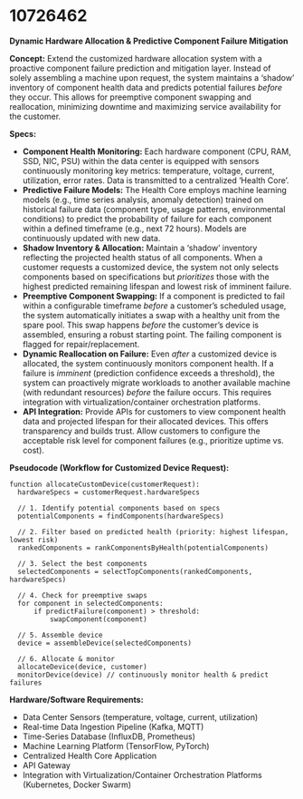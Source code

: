 # 10726462

**Dynamic Hardware Allocation & Predictive Component Failure Mitigation**

**Concept:** Extend the customized hardware allocation system with a proactive component failure prediction and mitigation layer. Instead of solely assembling a machine upon request, the system maintains a ‘shadow’ inventory of component health data and predicts potential failures *before* they occur. This allows for preemptive component swapping and reallocation, minimizing downtime and maximizing service availability for the customer.

**Specs:**

*   **Component Health Monitoring:** Each hardware component (CPU, RAM, SSD, NIC, PSU) within the data center is equipped with sensors continuously monitoring key metrics: temperature, voltage, current, utilization, error rates. Data is transmitted to a centralized ‘Health Core’.
*   **Predictive Failure Models:** The Health Core employs machine learning models (e.g., time series analysis, anomaly detection) trained on historical failure data (component type, usage patterns, environmental conditions) to predict the probability of failure for each component within a defined timeframe (e.g., next 72 hours). Models are continuously updated with new data.
*   **Shadow Inventory & Allocation:** Maintain a ‘shadow’ inventory reflecting the projected health status of all components. When a customer requests a customized device, the system not only selects components based on specifications but *prioritizes* those with the highest predicted remaining lifespan and lowest risk of imminent failure.
*   **Preemptive Component Swapping:**  If a component is predicted to fail within a configurable timeframe *before* a customer’s scheduled usage, the system automatically initiates a swap with a healthy unit from the spare pool. This swap happens *before* the customer’s device is assembled, ensuring a robust starting point. The failing component is flagged for repair/replacement.
*   **Dynamic Reallocation on Failure:** Even *after* a customized device is allocated, the system continuously monitors component health. If a failure is *imminent* (prediction confidence exceeds a threshold), the system can proactively migrate workloads to another available machine (with redundant resources) *before* the failure occurs. This requires integration with virtualization/container orchestration platforms.
*   **API Integration:** Provide APIs for customers to view component health data and projected lifespan for their allocated devices. This offers transparency and builds trust. Allow customers to configure the acceptable risk level for component failures (e.g., prioritize uptime vs. cost).

**Pseudocode (Workflow for Customized Device Request):**

```
function allocateCustomDevice(customerRequest):
  hardwareSpecs = customerRequest.hardwareSpecs
  
  // 1. Identify potential components based on specs
  potentialComponents = findComponents(hardwareSpecs)
  
  // 2. Filter based on predicted health (priority: highest lifespan, lowest risk)
  rankedComponents = rankComponentsByHealth(potentialComponents)
  
  // 3. Select the best components
  selectedComponents = selectTopComponents(rankedComponents, hardwareSpecs)
  
  // 4. Check for preemptive swaps
  for component in selectedComponents:
      if predictFailure(component) > threshold:
          swapComponent(component)
          
  // 5. Assemble device
  device = assembleDevice(selectedComponents)
  
  // 6. Allocate & monitor
  allocateDevice(device, customer)
  monitorDevice(device) // continuously monitor health & predict failures
```

**Hardware/Software Requirements:**

*   Data Center Sensors (temperature, voltage, current, utilization)
*   Real-time Data Ingestion Pipeline (Kafka, MQTT)
*   Time-Series Database (InfluxDB, Prometheus)
*   Machine Learning Platform (TensorFlow, PyTorch)
*   Centralized Health Core Application
*   API Gateway
*   Integration with Virtualization/Container Orchestration Platforms (Kubernetes, Docker Swarm)